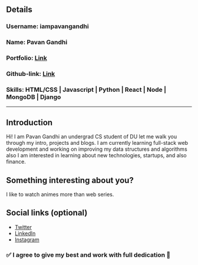 ## Details

### Username: iampavangandhi

### Name: Pavan Gandhi

### Portfolio: [Link](https://iampavangandhi.github.io)

### Github-link: [Link](https://github.com/iampavangandhi)

### Skills: HTML/CSS | Javascript | Python | React | Node | MongoDB | Django

---

## Introduction

Hi! I am Pavan Gandhi an undergrad CS student of DU let me walk you through my intro, projects and blogs.
I am currently learning full-stack web development and working on improving my data structures and algorithms also I am interested in learning about new technologies, startups, and also finance.

## Something interesting about you?

I like to watch animes more than web series.

## Social links (optional)

- [Twitter](https://twitter.com/iampavangandhi)
- [LinkedIn](https://linkedin.com/in/iampavangandhi)
- [Instagram](https://instagram.com/iampavangandhi)

### ✅ I agree to give my best and work with full dedication 💯
